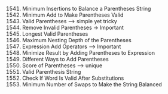 1541. Minimum Insertions to Balance a Parentheses String
921. Minimum Add to Make Parentheses Valid
20. Valid Parentheses --> simple yet tricky
301. Remove Invalid Parentheses -> Important
32. Longest Valid Parentheses
1614. Maximum Nesting Depth of the Parentheses
282. Expression Add Operators --> Important
2232. Minimize Result by Adding Parentheses to Expression
241. Different Ways to Add Parentheses
856. Score of Parentheses --> unique
678. Valid Parenthesis String
1003. Check If Word Is Valid After Substitutions
1963. Minimum Number of Swaps to Make the String Balanced